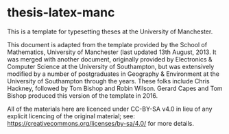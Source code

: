 # thesis-latex-manc
This is a template for typesetting theses at the University of Manchester.

This document is adapted from the template provided by the School of Mathematics, University of Manchester (last updated 13th August, 2013. It was merged with another document, originally provided by Electronics & Computer Science at the University of Southampton, but was extensively modified by a number of postgraduates in Geography & Environment at the University of Southampton through the years. These folks include Chris Hackney, followed by Tom Bishop and Robin Wilson. Gerard Capes and Tom Bishop produced this version of the template in 2016.

All of the materials here are licenced under CC-BY-SA v4.0 in lieu of any explicit licencing of the original material; see: https://creativecommons.org/licenses/by-sa/4.0/ for more details.
